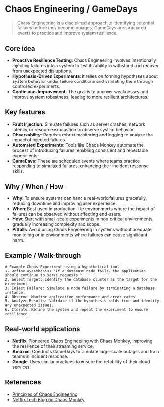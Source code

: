 # Chaos Engineering / GameDays

> Chaos Engineering is a disciplined approach to identifying potential failures before they become outages. GameDays are structured events to practice and improve system resilience.

## Core idea
- **Proactive Resilience Testing**: Chaos Engineering involves intentionally injecting failures into a system to test its ability to withstand and recover from unexpected disruptions.
- **Hypothesis-Driven Experiments**: It relies on forming hypotheses about system behavior under failure conditions and validating them through controlled experiments.
- **Continuous Improvement**: The goal is to uncover weaknesses and improve system robustness, leading to more resilient architectures.

## Key features
- **Fault Injection**: Simulate failures such as server crashes, network latency, or resource exhaustion to observe system behavior.
- **Observability**: Requires robust monitoring and logging to analyze the impact of injected failures.
- **Automated Experiments**: Tools like Chaos Monkey automate the process of introducing failures, enabling consistent and repeatable experiments.
- **GameDays**: These are scheduled events where teams practice responding to simulated failures, enhancing their incident response skills.

## Why / When / How
- **Why**: To ensure systems can handle real-world failures gracefully, reducing downtime and improving user experience.
- **When**: Best used in production-like environments where the impact of failures can be observed without affecting end-users.
- **How**: Start with small-scale experiments in non-critical environments, gradually increasing complexity and scope.
- **Pitfalls**: Avoid using Chaos Engineering in systems without adequate monitoring or in environments where failures can cause significant harm.

## Example / Walk-through
```pseudo
# Example Chaos Experiment using a hypothetical tool
1. Define Hypothesis: "If a database node fails, the application should continue to serve requests."
2. Select Target: Identify the database cluster as the target for the experiment.
3. Inject Failure: Simulate a node failure by terminating a database instance.
4. Observe: Monitor application performance and error rates.
5. Analyze Results: Validate if the hypothesis holds true and identify any unexpected issues.
6. Iterate: Refine the system and repeat the experiment to ensure resilience.
```

## Real-world applications
- **Netflix**: Pioneered Chaos Engineering with Chaos Monkey, improving the resilience of their streaming service.
- **Amazon**: Conducts GameDays to simulate large-scale outages and train teams in incident response.
- **Google**: Uses similar practices to ensure the reliability of their cloud services.

## References
- [Principles of Chaos Engineering](https://principlesofchaos.org/)
- [Netflix Tech Blog on Chaos Monkey](https://netflixtechblog.com/the-netflix-simian-army-16e57fbab116)